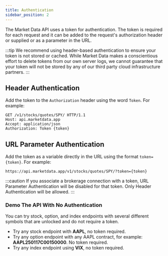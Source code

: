 ```yaml
---
title: Authentication
sidebar_position: 2
---
```


The Market Data API uses a token for authentication. The token is required for each request and it can be added to the request's authorization header or supplied or as a parameter in the URL.

:::tip
We recommend using header-based authentication to ensure your token is not stored or cached. While Market Data makes a conscientious effort to delete tokens from our own server logs, we cannot guarantee that your token will not be stored by any of our third party cloud infrastructure partners.
:::

## Header Authentication

Add the token to the ```Authorization``` header using the word ```Token```. For example:

```http
GET /v1/stocks/quotes/SPY/ HTTP/1.1
Host: api.marketdata.app
Accept: application/json
Authorization: Token {token}
```

## URL Parameter Authentication

Add the token as a variable directly in the URL using the format ```token={token}```. For example:

```
https://api.marketdata.app/v1/stocks/quotes/SPY/?token={token}
```

:::caution
If you associate a brokerage connection with a token, URL Parameter Authentication will be disabled for that token. Only Header Authentication will be allowed.
:::

### Demo The API With No Authentication

You can try stock, option, and index endpoints with several different symbols that are unlocked and do not require a token. 

- Try any stock endpoint with **AAPL**, no token required.
- Try any option endpoint with any AAPL contract, for example: **AAPL250117C00150000**. No token required.
- Try any index endpoint using **VIX**, no token required.
